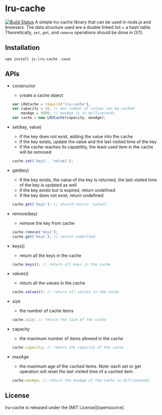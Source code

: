 # lru-cache 
[![Build Status](https://travis-ci.org/viruschidai/lru-cache.png?branch=master)](https://travis-ci.org/viruschidai/lru-cache)
A simple lru-cache library that can be used in node.js and browsers. The data structure used are a double linked list + a hash table. Theoretically, `set`, `get`, and `remove`  operations should be done in O(1).

## Installation

    npm install js-lru-cache -save


## APIs
* constructor
    - create a cache object
    ```javascript
    var LRUCache = require('lru-cache');
    var capacity = 10, // max number of values can be cached
        maxAge = 6000; // maxAge is in milliseconds
    var cache = new LRUCache(capacity, maxAge);
    ```

* set(key, value)
    - if the key does not exist, adding the value into the cache
    - if the key exists, update the value and the last visited time of the key
    - if the cache reaches its capability, the least used item in the cache will be removed
    ```javascript
    cache.set('key1', 'value1');  
    ```
    
* get(key)
    - if the key exists, the value of the key is returned, the last visited time of the key is updated as well                 
    - if the key exists but is expired, return undefined
    - if the key does not exist, return undefined
    ```javascript
    cache.get('key1'); // should return 'value1'
    ```

* remove(key)
    - remove the key from cache
    ```javascript
    cache.remove('key1');
    cache.get('key1'); // return undefined
    ```

* keys()
    - return all the keys in the cache
    ```javascript
    cache.keys(); // return all keys in the cache
    ```

* values()
    - return all the values in the cache
    ```javascript
    cache.values(); // return all values in the cache
    ```
  
* size 
    - the number of cache items
    ```javascript
    cache.size; // return the size of the cache
    ```

* capacity
    - the maximum number of items allowed in the cache
    ```javascript
    cache.capacity; // return the capacity of the cache
    ```

* maxAge
    -  the maximum age of the cached items. Note: each set or get operation will reset the last visited time of a cached item.
    ```javascript
    cache.maxAge; // return the maxAge of the cache in milliseconds
    ```


## License
lru-cache is released under the [MIT License][opensource].
